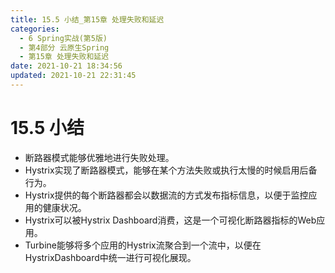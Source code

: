 ```yaml
---
title: 15.5 小结_第15章 处理失败和延迟
categories: 
  - 6 Spring实战(第5版)
  - 第4部分 云原生Spring
  - 第15章 处理失败和延迟
date: 2021-10-21 18:34:56
updated: 2021-10-21 22:31:45
---
```

# 15.5 小结
- 断路器模式能够优雅地进行失败处理。
- Hystrix实现了断路器模式，能够在某个方法失败或执行太慢的时候启用后备行为。
- Hystrix提供的每个断路器都会以数据流的方式发布指标信息，以便于监控应用的健康状况。
- Hystrix可以被Hystrix Dashboard消费，这是一个可视化断路器指标的Web应用。
- Turbine能够将多个应用的Hystrix流聚合到一个流中，以便在HystrixDashboard中统一进行可视化展现。

